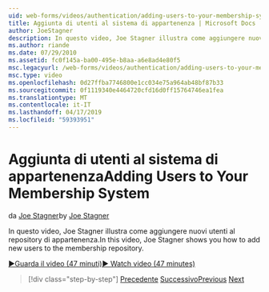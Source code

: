 ```yaml
---
uid: web-forms/videos/authentication/adding-users-to-your-membership-system
title: Aggiunta di utenti al sistema di appartenenza | Microsoft Docs
author: JoeStagner
description: In questo video, Joe Stagner illustra come aggiungere nuovi utenti al repository di appartenenza.
ms.author: riande
ms.date: 07/29/2010
ms.assetid: fc0f145a-ba00-495e-b8aa-a6e8ad4e80f5
msc.legacyurl: /web-forms/videos/authentication/adding-users-to-your-membership-system
msc.type: video
ms.openlocfilehash: 0d27ffba7746800e1cc034e75a964ab48bf87b33
ms.sourcegitcommit: 0f1119340e4464720cfd16d0ff15764746ea1fea
ms.translationtype: MT
ms.contentlocale: it-IT
ms.lasthandoff: 04/17/2019
ms.locfileid: "59393951"
---
```

# <a name="adding-users-to-your-membership-system"></a><span data-ttu-id="22100-103">Aggiunta di utenti al sistema di appartenenza</span><span class="sxs-lookup"><span data-stu-id="22100-103">Adding Users to Your Membership System</span></span>

<span data-ttu-id="22100-104">da [Joe Stagner](https://github.com/JoeStagner)</span><span class="sxs-lookup"><span data-stu-id="22100-104">by [Joe Stagner](https://github.com/JoeStagner)</span></span>

<span data-ttu-id="22100-105">In questo video, Joe Stagner illustra come aggiungere nuovi utenti al repository di appartenenza.</span><span class="sxs-lookup"><span data-stu-id="22100-105">In this video, Joe Stagner shows you how to add new users to the membership repository.</span></span>

[<span data-ttu-id="22100-106">&#9654;Guarda il video (47 minuti)</span><span class="sxs-lookup"><span data-stu-id="22100-106">&#9654; Watch video (47 minutes)</span></span>](https://channel9.msdn.com/Blogs/ASP-NET-Site-Videos/adding-users-to-your-membership-system)

> [!div class="step-by-step"]
> <span data-ttu-id="22100-107">[Precedente](validating-users-with-the-login-control.md)
> [Successivo](logging-users-into-your-membership-system.md)</span><span class="sxs-lookup"><span data-stu-id="22100-107">[Previous](validating-users-with-the-login-control.md)
[Next](logging-users-into-your-membership-system.md)</span></span>
